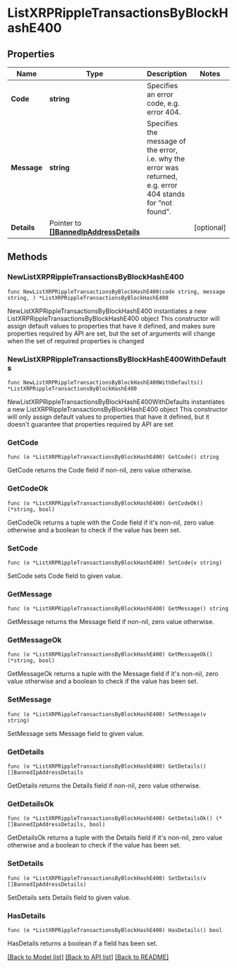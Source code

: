 # ListXRPRippleTransactionsByBlockHashE400

## Properties

Name | Type | Description | Notes
------------ | ------------- | ------------- | -------------
**Code** | **string** | Specifies an error code, e.g. error 404. | 
**Message** | **string** | Specifies the message of the error, i.e. why the error was returned, e.g. error 404 stands for “not found”. | 
**Details** | Pointer to [**[]BannedIpAddressDetails**](BannedIpAddressDetails.md) |  | [optional] 

## Methods

### NewListXRPRippleTransactionsByBlockHashE400

`func NewListXRPRippleTransactionsByBlockHashE400(code string, message string, ) *ListXRPRippleTransactionsByBlockHashE400`

NewListXRPRippleTransactionsByBlockHashE400 instantiates a new ListXRPRippleTransactionsByBlockHashE400 object
This constructor will assign default values to properties that have it defined,
and makes sure properties required by API are set, but the set of arguments
will change when the set of required properties is changed

### NewListXRPRippleTransactionsByBlockHashE400WithDefaults

`func NewListXRPRippleTransactionsByBlockHashE400WithDefaults() *ListXRPRippleTransactionsByBlockHashE400`

NewListXRPRippleTransactionsByBlockHashE400WithDefaults instantiates a new ListXRPRippleTransactionsByBlockHashE400 object
This constructor will only assign default values to properties that have it defined,
but it doesn't guarantee that properties required by API are set

### GetCode

`func (o *ListXRPRippleTransactionsByBlockHashE400) GetCode() string`

GetCode returns the Code field if non-nil, zero value otherwise.

### GetCodeOk

`func (o *ListXRPRippleTransactionsByBlockHashE400) GetCodeOk() (*string, bool)`

GetCodeOk returns a tuple with the Code field if it's non-nil, zero value otherwise
and a boolean to check if the value has been set.

### SetCode

`func (o *ListXRPRippleTransactionsByBlockHashE400) SetCode(v string)`

SetCode sets Code field to given value.


### GetMessage

`func (o *ListXRPRippleTransactionsByBlockHashE400) GetMessage() string`

GetMessage returns the Message field if non-nil, zero value otherwise.

### GetMessageOk

`func (o *ListXRPRippleTransactionsByBlockHashE400) GetMessageOk() (*string, bool)`

GetMessageOk returns a tuple with the Message field if it's non-nil, zero value otherwise
and a boolean to check if the value has been set.

### SetMessage

`func (o *ListXRPRippleTransactionsByBlockHashE400) SetMessage(v string)`

SetMessage sets Message field to given value.


### GetDetails

`func (o *ListXRPRippleTransactionsByBlockHashE400) GetDetails() []BannedIpAddressDetails`

GetDetails returns the Details field if non-nil, zero value otherwise.

### GetDetailsOk

`func (o *ListXRPRippleTransactionsByBlockHashE400) GetDetailsOk() (*[]BannedIpAddressDetails, bool)`

GetDetailsOk returns a tuple with the Details field if it's non-nil, zero value otherwise
and a boolean to check if the value has been set.

### SetDetails

`func (o *ListXRPRippleTransactionsByBlockHashE400) SetDetails(v []BannedIpAddressDetails)`

SetDetails sets Details field to given value.

### HasDetails

`func (o *ListXRPRippleTransactionsByBlockHashE400) HasDetails() bool`

HasDetails returns a boolean if a field has been set.


[[Back to Model list]](../README.md#documentation-for-models) [[Back to API list]](../README.md#documentation-for-api-endpoints) [[Back to README]](../README.md)


